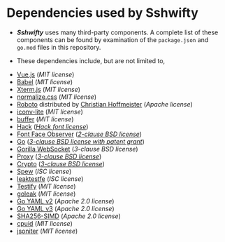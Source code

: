 # Dependencies used by Sshwifty

- **_Sshwifty_** uses many third-party components. A complete list of
  these components can be found by examination of the `package.json` and
  `go.mod` files in this repository.

- These dependencies include, but are not limited to,

* [Vue.js](https://vuejs.org)
  (_MIT license_)
* [Babel](https://babeljs.io/)
  (_MIT license_)
* [Xterm.js](https://xtermjs.org/)
  (_MIT license_)
* [normalize.css](https://github.com/necolas/normalize.css)
  (_MIT license_)
* [Roboto](https://en.wikipedia.org/wiki/Roboto)
  distributed by [Christian Hoffmeister](https://github.com/choffmeister/roboto-fontface-bower)
  (_Apache license_)
* [iconv-lite](https://github.com/ashtuchkin/iconv-lite)
  (_MIT license_)
* [buffer](https://github.com/feross/buffer)
  (_MIT license_)
* [Hack](https://github.com/source-foundry/Hack)
  (_[Hack font license](https://github.com/source-foundry/Hack/blob/master/LICENSE.md)_)
* [Font Face Observer](https://github.com/bramstein/fontfaceobserver)
  (_[2-clause BSD license](https://github.com/bramstein/fontfaceobserver/blob/master/LICENSE)_)
* [Go](https://golang.org)
  (_[3-clause BSD license with patent grant](https://github.com/golang/go/blob/master/LICENSE)_)
* [Gorilla WebSocket](https://github.com/gorilla/websocket)
  (_3-clause BSD license_)
* [Proxy](https://golang.org/x/net/proxy)
  (_[3-clause BSD license](https://github.com/golang/net/blob/master/LICENSE)_)
* [Crypto](https://golang.org/x/crypto)
  (_[3-clause BSD license](https://github.com/golang/crypto/blob/master/LICENSE)_)
* [Spew](https://github.com/davecgh/go-spew)
  (_ISC license_)
* [leaktestfe](https://github.com/johnsonjh/leaktestfe)
  (_ISC license_)
* [Testify](https://github.com/stretchr/testify)
  (_MIT license_)
* [goleak](https://go.uber.org/goleak)
  (_MIT license_)
* [Go YAML v2](https://gopkg.in/yaml.v2)
  (_Apache 2.0 license_)
* [Go YAML v3](https://gopkg.in/yaml.v3)
  (_Apache 2.0 license_)
* [SHA256-SIMD](https://github.com/minio/sha256-simd)
  (_Apache 2.0 license_)
* [cpuid](https://github.com/klauspost/cpuid)
  (_MIT license_)
* [jsoniter](https://github.com/json-iterator/go)
  (_MIT license_)
